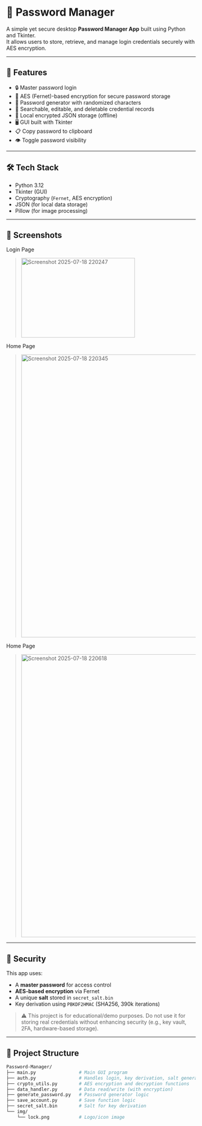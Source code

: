 # 🔐 Password Manager

A simple yet secure desktop **Password Manager App** built using Python and Tkinter.  
It allows users to store, retrieve, and manage login credentials securely with AES encryption.

---

## 🚀 Features

- 🔒 Master password login
- 🔐 AES (Fernet)-based encryption for secure password storage
- 🔑 Password generator with randomized characters
- 🧾 Searchable, editable, and deletable credential records
- 💾 Local encrypted JSON storage (offline)
- 🖥️ GUI built with Tkinter
- 📋 Copy password to clipboard
- 👁️ Toggle password visibility

---

## 🛠️ Tech Stack

- Python 3.12
- Tkinter (GUI)
- Cryptography (`Fernet`, AES encryption)
- JSON (for local data storage)
- Pillow (for image processing)

---

## 🧪 Screenshots

Login Page
> <img width="302" height="212" alt="Screenshot 2025-07-18 220247" src="https://github.com/user-attachments/assets/b6310463-24fa-4c16-8ca9-2f57e33ba3d1" />
Home Page
> <img width="1374" height="753" alt="Screenshot 2025-07-18 220345" src="https://github.com/user-attachments/assets/e6dbee1a-7fc6-4234-a69a-8204f57ad677" />
Home Page
> <img width="1374" height="753" alt="Screenshot 2025-07-18 220618" src="https://github.com/user-attachments/assets/70061933-bc0c-4fd4-8b39-98d0bf566065" />

---

## 🔐 Security

This app uses:
- A **master password** for access control
- **AES-based encryption** via Fernet
- A unique **salt** stored in `secret_salt.bin`
- Key derivation using `PBKDF2HMAC` (SHA256, 390k iterations)

> ⚠️ This project is for educational/demo purposes. Do not use it for storing real credentials without enhancing security (e.g., key vault, 2FA, hardware-based storage).

---

## 📁 Project Structure

```bash
Password-Manager/
├── main.py                # Main GUI program
├── auth.py                # Handles login, key derivation, salt generation
├── crypto_utils.py        # AES encryption and decryption functions
├── data_handler.py        # Data read/write (with encryption)
├── generate_password.py   # Password generator logic
├── save_account.py        # Save function logic
├── secret_salt.bin        # Salt for key derivation
└── img/
    └── lock.png           # Logo/icon image
